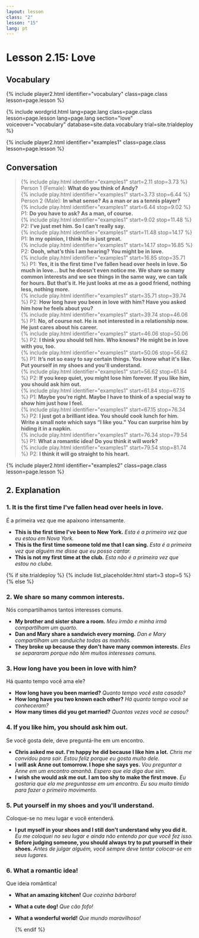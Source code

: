 ```yaml
---
layout: lesson
class: "2"
lesson: "15"
lang: pt
---
```



# Lesson 2.15: Love 


## Vocabulary 
{% include player2.html identifier="vocabulary" class=page.class lesson=page.lesson %}


{% include wordgrid.html lang=page.lang
		class=page.class 
		lesson=page.lesson 
		lang=page.lang
		section="love"
		voiceover="vocabulary"
		database=site.data.vocabulary 
		trial=site.trialdeploy %}
	

{% include player2.html identifier="examples1" class=page.class lesson=page.lesson %}

## Conversation

> {% include play.html identifier="examples1" start=2.11 stop=3.73 %} Person 1 (Female): **What do you think of Andy?**          
> {% include play.html identifier="examples1" start=3.73 stop=6.44 %} Person 2 (Male): **In what sense? As a man or as a tennis player?**      
> {% include play.html identifier="examples1" start=6.44 stop=9.02 %} P1: **Do you have to ask? As a man, of course.**       
> {% include play.html identifier="examples1" start=9.02 stop=11.48 %} P2: **I’ve just met him. So I can’t really say.**       
> {% include play.html identifier="examples1" start=11.48 stop=14.17 %} P1: **In my opinion, I think he is just great.**     
> {% include play.html identifier="examples1" start=14.17 stop=16.85 %} P2: **Oooh, what’s this I am hearing? You might be in love.**     
> {% include play.html identifier="examples1" start=16.85 stop=35.71 %} P1: **Yes, it is the first time I’ve fallen head over heels in love. So much in love… but he doesn’t even notice me. We share so many common interests and we see things in the same way, we can talk for hours. But that’s it. He just looks at me as a good friend, nothing less, nothing more.**     
> {% include play.html identifier="examples1" start=35.71 stop=39.74 %} P2: **How long have you been in love with him? Have you asked him how he feels about you?**     
> {% include play.html identifier="examples1" start=39.74 stop=46.06 %} P1: **No, of course not. He is not interested in a relationship now. He just cares about his career.**     
> {% include play.html identifier="examples1" start=46.06 stop=50.06 %} P2: **I think you should tell him. Who knows? He might be in love with you, too.**     
> {% include play.html identifier="examples1" start=50.06 stop=56.62 %} P1: **It’s not so easy to say certain things. You know what it's like. Put yourself in my shoes and you'll understand.**     
> {% include play.html identifier="examples1" start=56.62 stop=61.84 %} P2: **If you keep quiet, you might lose him forever. If you like him, you should ask him out.**     
> {% include play.html identifier="examples1" start=61.84 stop=67.15 %} P1: **Maybe you’re right. Maybe I have to think of a special way to show him just how I feel.**     
> {% include play.html identifier="examples1" start=67.15 stop=76.34 %} P2: **I just got a brilliant idea. You should cook lunch for him. Write a small note which says “I like you." You can surprise him by hiding it in a napkin.**     
> {% include play.html identifier="examples1" start=76.34 stop=79.54 %} P1: **What a romantic idea! Do you think it will work?**     
> {% include play.html identifier="examples1" start=79.54 stop=81.74 %} P2: **I think it will go straight to his heart.**

{% include player2.html identifier="examples2" class=page.class lesson=page.lesson %}
## 2. Explanation

### 1. It is the first time I've fallen head over heels in love.

É a primeira vez que me apaixono intensamente.

- **This is the first time I've been to New York.** *Esta é a primeira vez que eu estou em Nova York.*
- **This is the first time someone told me that I can sing.** *Esta é a primeira vez que alguém me disse que eu posso cantar.*
- **This is not my first time at the club.** *Esta não é a primeira vez que estou no clube.*




{% if site.trialdeploy %}
  {% include list_placeholder.html start=3 stop=5 %}
  {% else %}

### 2. We share so many common interests.

Nós compartilhamos tantos interesses comuns.

- **My brother and sister share a room.** *Meu irmão e minha irmã compartilham um quarto.*
- **Dan and Mary share a sandwich every morning.** *Dan e Mary compartilham um sanduíche todas as manhãs.*
- **They broke up because they don't have many common interests.** *Eles se separaram porque não têm muitos interesses comuns.*

### 3. How long have you been in love with him? 

Há quanto tempo você ama ele?

- **How long have you been married?** *Quanto tempo você esta casado?*
- **How long have you two known each other?** *Há quanto tempo você se conheceram?*
- **How many times did you get married?** *Quantas vezes você se casou?*

### 4. If you like him, you should ask him out.

Se você gosta dele, deve preguntá-lhe em um encontro.

- **Chris asked me out. I'm happy he did because I like him a lot.** *Chris me convidou para sair. Estou feliz porque eu gosta muito dele.*
- **I will ask Anne out tomorrow. I hope she says yes.** *Vou preguntar a Anne em um encontro amanhã. Espero que ela diga due sim.*
- **I wish she would ask me out. I am too shy to make the first move.** *Eu gostaria que ela me preguntasse em um encontro. Eu sou muito tímido para fazer o primeiro movimento.*

### 5. Put yourself in my shoes and you'll understand.

Coloque-se no meu lugar e você entenderá.

- **I put myself in your shoes and I still don't understand why you did it.** *Eu me coloquei no seu lugar e ainda não entendo por que você fez isso.*
- **Before judging someone, you should always try to put yourself in their shoes.** *Antes de julgar alguém, você sempre deve tentar colocar-se em seus lugares.*

### 6. What a romantic idea!

Que ideia romântica! 

- **What an amazing kitchen!** *Que cozinha bárbara!*
- **What a cute dog!** *Que cão fofo!*
- **What a wonderful world!** *Que mundo maravilhoso!*


 
  {% endif %}